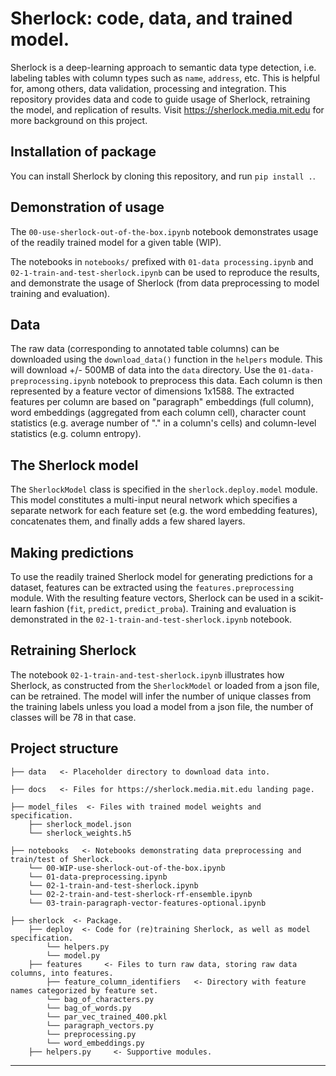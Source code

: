 # Sherlock: code, data, and trained model.

Sherlock is a deep-learning approach to semantic data type detection, i.e. labeling tables with column types such as `name`, `address`, etc. This is helpful for, among others, data validation, processing and integration. This repository provides data and code to guide usage of Sherlock, retraining the model, and replication of results. Visit https://sherlock.media.mit.edu for more background on this project.


## Installation of package
You can install Sherlock by cloning this repository, and run `pip install .`.


## Demonstration of usage
The `00-use-sherlock-out-of-the-box.ipynb` notebook demonstrates usage of the readily trained model for a given table (WIP).

The notebooks in `notebooks/` prefixed with `01-data processing.ipynb` and `02-1-train-and-test-sherlock.ipynb` can be used to reproduce the results, and demonstrate the usage of Sherlock (from data preprocessing to model training and evaluation).


## Data
The raw data (corresponding to annotated table columns) can be downloaded using the `download_data()` function in the `helpers` module.
This will download +/- 500MB of data into the `data` directory. Use the `01-data-preprocessing.ipynb` notebook to preprocess this data. Each column is then represented by a feature vector of dimensions 1x1588. The extracted features per column are based on "paragraph" embeddings (full column), word embeddings (aggregated from each column cell), character count statistics (e.g. average number of "." in a column's cells) and column-level statistics (e.g. column entropy).


## The Sherlock model
The `SherlockModel` class is specified in the `sherlock.deploy.model` module. This model constitutes a multi-input neural network which specifies a separate network for each feature set (e.g. the word embedding features), concatenates them, and finally adds a few shared layers.


## Making predictions
To use the readily trained Sherlock model for generating predictions for a dataset, features can be extracted using the `features.preprocessing` module. With the resulting feature vectors, Sherlock can be used in a scikit-learn fashion (`fit`, `predict`, `predict_proba`). Training and evaluation is demonstrated in the `02-1-train-and-test-sherlock.ipynb` notebook.


## Retraining Sherlock
The notebook `02-1-train-and-test-sherlock.ipynb` illustrates how Sherlock, as constructed from the `SherlockModel` or loaded from a json file, can be retrained. The model will infer the number of unique classes from the training labels unless you load a model from a json file, the number of classes will be 78 in that case.


## Project structure
    ├── data   <- Placeholder directory to download data into.

    ├── docs   <- Files for https://sherlock.media.mit.edu landing page.

    ├── model_files  <- Files with trained model weights and specification.
        ├── sherlock_model.json
        └── sherlock_weights.h5

    ├── notebooks   <- Notebooks demonstrating data preprocessing and train/test of Sherlock.
        └── 00-WIP-use-sherlock-out-of-the-box.ipynb
        └── 01-data-preprocessing.ipynb
        └── 02-1-train-and-test-sherlock.ipynb
        └── 02-2-train-and-test-sherlock-rf-ensemble.ipynb
        └── 03-train-paragraph-vector-features-optional.ipynb

    ├── sherlock  <- Package.
        ├── deploy  <- Code for (re)training Sherlock, as well as model specification.
            └── helpers.py
            └── model.py
        ├── features     <- Files to turn raw data, storing raw data columns, into features.
            ├── feature_column_identifiers   <- Directory with feature names categorized by feature set.
            └── bag_of_characters.py
            └── bag_of_words.py
            └── par_vec_trained_400.pkl
            └── paragraph_vectors.py
            └── preprocessing.py
            └── word_embeddings.py
        ├── helpers.py     <- Supportive modules.

------------
